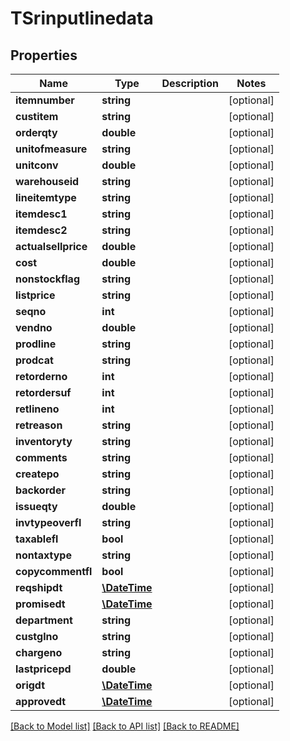 # TSrinputlinedata

## Properties
Name | Type | Description | Notes
------------ | ------------- | ------------- | -------------
**itemnumber** | **string** |  | [optional] 
**custitem** | **string** |  | [optional] 
**orderqty** | **double** |  | [optional] 
**unitofmeasure** | **string** |  | [optional] 
**unitconv** | **double** |  | [optional] 
**warehouseid** | **string** |  | [optional] 
**lineitemtype** | **string** |  | [optional] 
**itemdesc1** | **string** |  | [optional] 
**itemdesc2** | **string** |  | [optional] 
**actualsellprice** | **double** |  | [optional] 
**cost** | **double** |  | [optional] 
**nonstockflag** | **string** |  | [optional] 
**listprice** | **string** |  | [optional] 
**seqno** | **int** |  | [optional] 
**vendno** | **double** |  | [optional] 
**prodline** | **string** |  | [optional] 
**prodcat** | **string** |  | [optional] 
**retorderno** | **int** |  | [optional] 
**retordersuf** | **int** |  | [optional] 
**retlineno** | **int** |  | [optional] 
**retreason** | **string** |  | [optional] 
**inventoryty** | **string** |  | [optional] 
**comments** | **string** |  | [optional] 
**createpo** | **string** |  | [optional] 
**backorder** | **string** |  | [optional] 
**issueqty** | **double** |  | [optional] 
**invtypeoverfl** | **string** |  | [optional] 
**taxablefl** | **bool** |  | [optional] 
**nontaxtype** | **string** |  | [optional] 
**copycommentfl** | **bool** |  | [optional] 
**reqshipdt** | [**\DateTime**](\DateTime.md) |  | [optional] 
**promisedt** | [**\DateTime**](\DateTime.md) |  | [optional] 
**department** | **string** |  | [optional] 
**custglno** | **string** |  | [optional] 
**chargeno** | **string** |  | [optional] 
**lastpricepd** | **double** |  | [optional] 
**origdt** | [**\DateTime**](\DateTime.md) |  | [optional] 
**approvedt** | [**\DateTime**](\DateTime.md) |  | [optional] 

[[Back to Model list]](../README.md#documentation-for-models) [[Back to API list]](../README.md#documentation-for-api-endpoints) [[Back to README]](../README.md)



